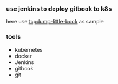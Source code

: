### use jenkins to deploy gitbook to k8s

here use [tcpdump-little-book](https://github.com/NanXiao/tcpdump-little-book) as sample

### tools
- kubernetes
- docker
- Jenkins
- gitbook
- git
